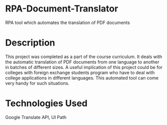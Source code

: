 # RPA-Document-Translator
RPA tool which automates the translation of PDF documents

# Description
This project was completed as a part of the course curriculum. It deals with the automatic translation of PDF documents from one language to another in batches of different sizes. A useful implication of this project could be for colleges with foreign exchange students program who have to deal with college applications in different languages. This automated tool can come very handy for such situations.

# Technologies Used
Google Translate API, UI Path

